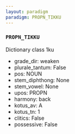 ```yaml
---
layout: paradigm
paradigm: PROPN_TIKKU
---
```

### ` PROPN_TIKKU `

Dictionary class 1ku
* grade_dir: weaken
* plurale_tantum: False
* pos: NOUN
* stem_diphthong: None
* stem_vowel: None
* upos: PROPN
* harmony: back
* kotus_av: A
* kotus_tn: 1
* clitics: False
* possessive: False
